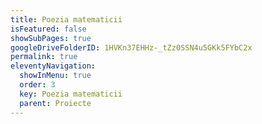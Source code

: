 ```yaml
---
title: Poezia matematicii
isFeatured: false
showSubPages: true
googleDriveFolderID: 1HVKn37EHHz-_tZz0SSN4u5GKk5FYbC2x
permalink: true
eleventyNavigation:
  showInMenu: true
  order: 3
  key: Poezia matematicii
  parent: Proiecte
---
```


